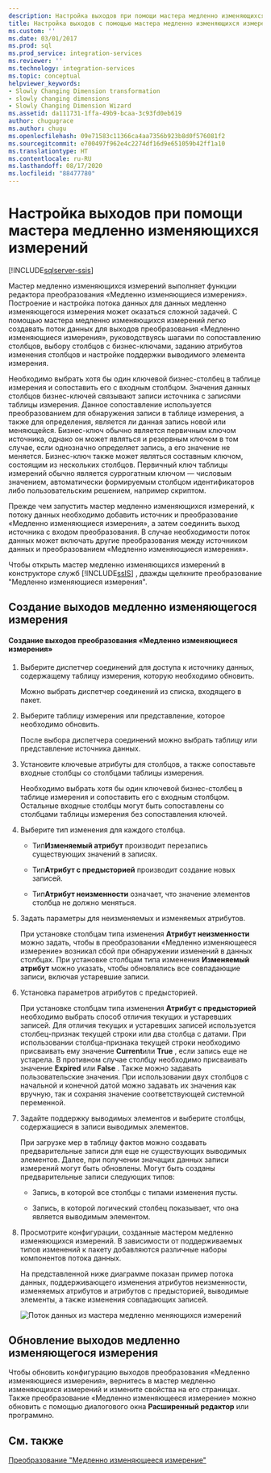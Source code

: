 ```yaml
---
description: Настройка выходов при помощи мастера медленно изменяющихся измерений
title: Настройка выходов с помощью мастера медленно изменяющихся измерений | Документы Майкрософт
ms.custom: ''
ms.date: 03/01/2017
ms.prod: sql
ms.prod_service: integration-services
ms.reviewer: ''
ms.technology: integration-services
ms.topic: conceptual
helpviewer_keywords:
- Slowly Changing Dimension transformation
- slowly changing dimensions
- Slowly Changing Dimension Wizard
ms.assetid: da111731-1ffa-49b9-bcaa-3c93fd0eb619
author: chugugrace
ms.author: chugu
ms.openlocfilehash: 09e71583c11366ca4aa7356b923b8d0f576081f2
ms.sourcegitcommit: e700497f962e4c2274df16d9e651059b42ff1a10
ms.translationtype: HT
ms.contentlocale: ru-RU
ms.lasthandoff: 08/17/2020
ms.locfileid: "88477780"
---
```

# <a name="configure-outputs-using-the-slowly-changing-dimension-wizard"></a>Настройка выходов при помощи мастера медленно изменяющихся измерений

[!INCLUDE[sqlserver-ssis](../../../includes/applies-to-version/sqlserver-ssis.md)]


  Мастер медленно изменяющихся измерений выполняет функции редактора преобразования «Медленно изменяющиеся измерения». Построение и настройка потока данных для данных медленно изменяющегося измерения может оказаться сложной задачей. С помощью мастера медленно изменяющихся измерений легко создавать поток данных для выходов преобразования «Медленно изменяющиеся измерения», руководствуясь шагами по сопоставлению столбцов, выбору столбцов с бизнес-ключами, заданию атрибутов изменения столбцов и настройке поддержки выводимого элемента измерения.  
  
 Необходимо выбрать хотя бы один ключевой бизнес-столбец в таблице измерения и сопоставить его с входным столбцом. Значения данных столбцов бизнес-ключей связывают записи источника с записями таблицы измерения. Данное сопоставление используется преобразованием для обнаружения записи в таблице измерения, а также для определения, является ли данная запись новой или меняющейся. Бизнес-ключ обычно является первичным ключом источника, однако он может являться и резервным ключом в том случае, если однозначно определяет запись, а его значение не меняется. Бизнес-ключ также может являться составным ключом, состоящим из нескольких столбцов. Первичный ключ таблицы измерений обычно является суррогатным ключом — числовым значением, автоматически формируемым столбцом идентификаторов либо пользовательским решением, например скриптом.  
  
 Прежде чем запустить мастер медленно изменяющихся измерений, к потоку данных необходимо добавить источник и преобразование «Медленно изменяющиеся измерения», а затем соединить выход источника с входом преобразования. В случае необходимости поток данных может включать другие преобразования между источником данных и преобразованием «Медленно изменяющиеся измерения».  
  
 Чтобы открыть мастер медленно изменяющихся измерений в конструкторе служб [!INCLUDE[ssIS](../../../includes/ssis-md.md)] , дважды щелкните преобразование "Медленно изменяющиеся измерения".  
  
## <a name="creating-slowly-changing-dimension-outputs"></a>Создание выходов медленно изменяющегося измерения  
  
#### <a name="to-create-slowly-changing-dimension-transformation-outputs"></a>Создание выходов преобразования «Медленно изменяющиеся измерения»  
  
1.  Выберите диспетчер соединений для доступа к источнику данных, содержащему таблицу измерения, которую необходимо обновить.  
  
     Можно выбрать диспетчер соединений из списка, входящего в пакет.  
  
2.  Выберите таблицу измерения или представление, которое необходимо обновить.  
  
     После выбора диспетчера соединений можно выбрать таблицу или представление источника данных.  
  
3.  Установите ключевые атрибуты для столбцов, а также сопоставьте входные столбцы со столбцами таблицы измерения.  
  
     Необходимо выбрать хотя бы один ключевой бизнес-столбец в таблице измерения и сопоставить его с входным столбцом. Остальные входные столбцы могут быть сопоставлены со столбцами таблицы измерения без сопоставления ключей.  
  
4.  Выберите тип изменения для каждого столбца.  
  
    -   Тип**Изменяемый атрибут** производит перезапись существующих значений в записях.  
  
    -   Тип**Атрибут с предысторией** производит создание новых записей.  
  
    -   Тип**Атрибут неизменности** означает, что значение элементов столбца не должно меняться.  
  
5.  Задать параметры для неизменяемых и изменяемых атрибутов.  
  
     При установке столбцам типа изменения **Атрибут неизменности** можно задать, чтобы в преобразовании «Медленно изменяющееся измерение» возникал сбой при обнаружении изменений в данных столбцах. При установке столбцам типа изменения **Изменяемый атрибут** можно указать, чтобы обновлялись все совпадающие записи, включая устаревшие записи.  
  
6.  Установка параметров атрибутов с предысторией.  
  
     При установке столбцам типа изменения **Атрибут с предысторией** необходимо выбрать способ отличия текущих и устаревших записей. Для отличия текущих и устаревших записей используется столбец-признак текущей строки или два столбца с датами. При использовании столбца-признака текущей строки необходимо присваивать ему значение **Current**или **True** , если запись еще не устарела. В противном случае столбцу необходимо присваивать значение **Expired** или **False** . Также можно задавать пользовательские значения. При использовании двух столбцов с начальной и конечной датой можно задавать их значения как вручную, так и сохраняя значение соответствующей системной переменной.  
  
7.  Задайте поддержку выводимых элементов и выберите столбцы, содержащиеся в записи выводимых элементов.  
  
     При загрузке мер в таблицу фактов можно создавать предварительные записи для еще не существующих выводимых элементов. Далее, при получении значащих данных записи измерений могут быть обновлены. Могут быть созданы предварительные записи следующих типов:  
  
    -   Запись, в которой все столбцы с типами изменения пусты.  
  
    -   Запись, в которой логический столбец показывает, что она является выводимым элементом.  
  
8.  Просмотрите конфигурации, созданные мастером медленно изменяющихся измерений. В зависимости от поддерживаемых типов изменений к пакету добавляются различные наборы компонентов потока данных.  
  
     На представленной ниже диаграмме показан пример потока данных, поддерживающего изменения атрибутов неизменности, изменяемых атрибутов и атрибутов с предысторией, выводимые элементы, а также изменения совпадающих записей.  
  
     ![Поток данных из мастера медленно меняющихся измерений](../../../integration-services/data-flow/transformations/media/dimensionwizard.gif "Поток данных из мастера медленно меняющихся измерений")  
  
## <a name="updating-slowly-changing-dimension-outputs"></a>Обновление выходов медленно изменяющегося измерения  
 Чтобы обновить конфигурацию выходов преобразования «Медленно изменяющиеся измерения», вернитесь в мастер медленно изменяющихся измерений и измените свойства на его страницах. Также преобразование «Медленно изменяющееся измерение» можно обновить с помощью диалогового окна **Расширенный редактор** или программно.  
  
## <a name="see-also"></a>См. также  
 [Преобразование "Медленно изменяющееся измерение"](../../../integration-services/data-flow/transformations/slowly-changing-dimension-transformation.md)  
  
  
